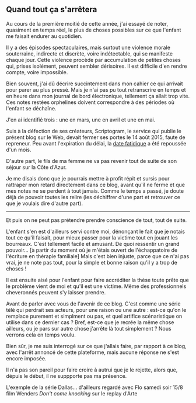 ## Quand tout ça s'arrêtera

Au cours de la première moitié de cette année, j'ai essayé de noter, quasiment en temps réel, le plus de choses possibles sur ce que l'enfant me faisait endurer au quotidien.

Il y a des épisodes spectaculaires, mais surtout une violence morale souterraine, indirecte et discrète, voire indétectable, qui se manifeste chaque jour. Cette violence procède par accumulation de petites choses qui, prises isolément, peuvent sembler dérisoires. Il est difficile d'en rendre compte, voire impossible.

Bien souvent, j'ai dû décrire succintement dans mon cahier ce qui arrivait pour parer au plus pressé. Mais je n'ai pas pu tout retranscrire en temps et en heure dans mon journal de bord électronique, tellement ça allait trop vite. Ces notes restées orphelines doivent correspondre à des périodes où l'enfant se déchaîne.

J'en ai identifié trois : une en mars, une en avril et une en mai.

Suis à la défection de ses créateurs, Scriptogram, le service qui publie le présent blog sur le Web, devait fermer ses portes le 14 août 2015, faute de repreneur. Peu avant l'expiration du délai, la [date fatidique][1] a été repoussée d'un mois.

D'autre part, le fils de ma femme ne va pas revenir tout de suite de son séjour sur la Côte d'Azur.

[1]: http://scriptogr.am/blog/post/important-information

Je me disais donc que je pourrais mettre à profit répit et sursis pour rattraper mon retard directement dans ce blog, avant qu'il ne ferme et que mes notes ne se perdent à tout jamais. Comme le temps a passé, je doute déjà de pouvoir toutes les relire (les déchiffrer d'une part et retrouver ce que je voulais dire d'autre part).

***

Et puis on ne peut pas prétendre prendre conscience de tout, tout de suite.

L'enfant s'en est d'ailleurs servi contre moi, dénonçant le fait que je notais tout ce qu'il faisait, pour mieux passer pour la victime tout en jouant les bourreaux. C'est tellement facile et amusant. De quoi ressentir un grand pouvoir... [à partir du moment où je m'étais ouvert de l'échappatoire de l'écriture en thérapie familiale] Mais c'est bien injuste, parce que ce n'ai pas vrai, je ne note pas tout, pour la simple et bonne raison qu'il y a trop de choses ! 

Il est ensuite aisé pour l'enfant pour faire accréditer la thèse toute prête que le problème vient de moi et qu'il est une victime. Même des professionnels cheveronnés peuvent s'y laisser prendre.

Avant de parler avec vous de l'avenir de ce blog. C'est comme une série télé qui perdrait ses acteurs, pour une raison ou une autre : est-ce qu'on le remplace purement et simplment ou pas, et quel artifice scénaristique on utilise dans ce dernier cas ? Bref, est-ce que je recrée la même chose ailleurs, ou je pars sur autre chose j'arrête là tout simplement ? Nous verrons cela en temps voulu.

Bien sûr, je me suis interrogé sur ce que j'allais faire, par rapport à ce blog, avec l'arrêt annoncé de cette plateforme, mais aucune réponse ne s'est encore imposée.

Il n'a pas son pareil pour faire croire à autrui que je le rejette, alors que, dépuis le début, il ne suppporte pas ma présence.

L'exemple de la série Dallas...
d'ailleurs regardé avec Flo samedi soir 15/8 film Wenders *Don't come knocking* sur le replay d'Arte
